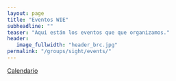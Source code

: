 ```yaml
---
layout: page
title: "Eventos WIE"
subheadline: ""
teaser: "Aqui están los eventos que que organizamos."
header:
   image_fullwidth: "header_brc.jpg"
permalink: "/groups/sight/events/"
---
```

<a href="{{site.baseurl}}/calendar" class="button">Calendario</a>




